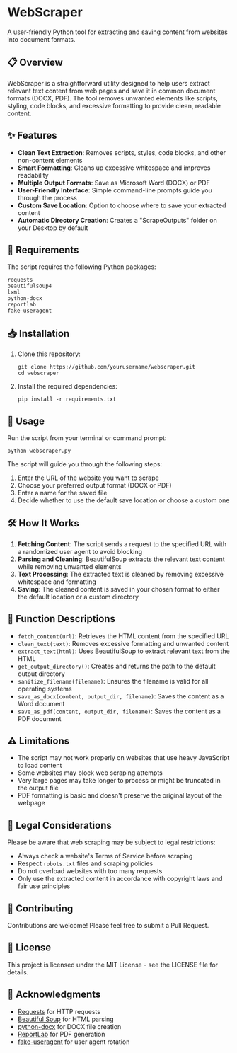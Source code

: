 # WebScraper

A user-friendly Python tool for extracting and saving content from websites into document formats.

## 📋 Overview

WebScraper is a straightforward utility designed to help users extract relevant text content from web pages and save it in common document formats (DOCX, PDF). The tool removes unwanted elements like scripts, styling, code blocks, and excessive formatting to provide clean, readable content.

## ✨ Features

- **Clean Text Extraction**: Removes scripts, styles, code blocks, and other non-content elements
- **Smart Formatting**: Cleans up excessive whitespace and improves readability
- **Multiple Output Formats**: Save as Microsoft Word (DOCX) or PDF
- **User-Friendly Interface**: Simple command-line prompts guide you through the process
- **Custom Save Location**: Option to choose where to save your extracted content
- **Automatic Directory Creation**: Creates a "ScrapeOutputs" folder on your Desktop by default

## 🔧 Requirements

The script requires the following Python packages:

```
requests
beautifulsoup4
lxml
python-docx
reportlab
fake-useragent
```

## 📥 Installation

1. Clone this repository:
   ```
   git clone https://github.com/yourusername/webscraper.git
   cd webscraper
   ```

2. Install the required dependencies:
   ```
   pip install -r requirements.txt
   ```

## 🚀 Usage

Run the script from your terminal or command prompt:

```
python webscraper.py
```

The script will guide you through the following steps:

1. Enter the URL of the website you want to scrape
2. Choose your preferred output format (DOCX or PDF)
3. Enter a name for the saved file
4. Decide whether to use the default save location or choose a custom one

## 🛠️ How It Works

1. **Fetching Content**: The script sends a request to the specified URL with a randomized user agent to avoid blocking
2. **Parsing and Cleaning**: BeautifulSoup extracts the relevant text content while removing unwanted elements
3. **Text Processing**: The extracted text is cleaned by removing excessive whitespace and formatting
4. **Saving**: The cleaned content is saved in your chosen format to either the default location or a custom directory

## 🧩 Function Descriptions

- `fetch_content(url)`: Retrieves the HTML content from the specified URL
- `clean_text(text)`: Removes excessive formatting and unwanted content
- `extract_text(html)`: Uses BeautifulSoup to extract relevant text from the HTML
- `get_output_directory()`: Creates and returns the path to the default output directory
- `sanitize_filename(filename)`: Ensures the filename is valid for all operating systems
- `save_as_docx(content, output_dir, filename)`: Saves the content as a Word document
- `save_as_pdf(content, output_dir, filename)`: Saves the content as a PDF document

## ⚠️ Limitations

- The script may not work properly on websites that use heavy JavaScript to load content
- Some websites may block web scraping attempts
- Very large pages may take longer to process or might be truncated in the output file
- PDF formatting is basic and doesn't preserve the original layout of the webpage

## 📜 Legal Considerations

Please be aware that web scraping may be subject to legal restrictions:

- Always check a website's Terms of Service before scraping
- Respect `robots.txt` files and scraping policies
- Do not overload websites with too many requests
- Only use the extracted content in accordance with copyright laws and fair use principles

## 🤝 Contributing

Contributions are welcome! Please feel free to submit a Pull Request.

## 📄 License

This project is licensed under the MIT License - see the LICENSE file for details.

## 🙏 Acknowledgments

- [Requests](https://requests.readthedocs.io/) for HTTP requests
- [Beautiful Soup](https://www.crummy.com/software/BeautifulSoup/) for HTML parsing
- [python-docx](https://python-docx.readthedocs.io/) for DOCX file creation
- [ReportLab](https://www.reportlab.com/) for PDF generation
- [fake-useragent](https://pypi.org/project/fake-useragent/) for user agent rotation
